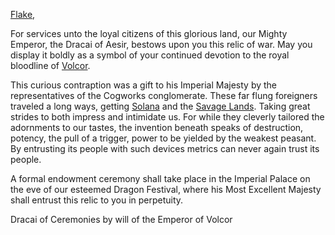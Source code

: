 [Flake](https://twitter.com/WatchFlake?s=20&t=P-UJrsDEKTnDioivcldB3g),

For services unto the loyal citizens of this glorious land, our Mighty Emperor, the Dracai of Aesir, bestows upon you this relic of war. May you display it boldly as a symbol of your continued devotion to the royal bloodline of [Volcor](https://legendarystories.net/world-of-rathe/volcor/volcor.html).

This curious contraption was a gift to his Imperial Majesty by the representatives of the Cogworks conglomerate. These far flung foreigners traveled a long ways, getting [Solana](https://legendarystories.net/world-of-rathe/solana/solana.html) and the [Savage Lands](https://legendarystories.net/world-of-rathe/savage-lands/savage-lands.html). Taking great strides to both impress and intimidate us. For while they cleverly tailored the adornments to our tastes, the invention beneath speaks of destruction, potency, the pull of a trigger, power to be yielded by the weakest peasant. By entrusting its people with such devices metrics can never again trust its people.

A formal endowment ceremony shall take place in the Imperial Palace on the eve of our esteemed Dragon Festival, where his Most Excellent Majesty shall entrust this relic to you in perpetuity.

Dracai of Ceremonies by will of the Emperor of Volcor
